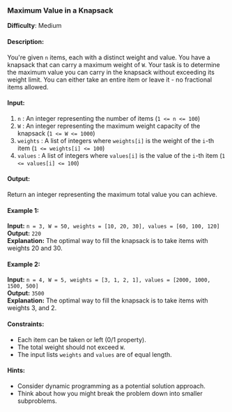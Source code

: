 ### Maximum Value in a Knapsack

**Difficulty**: Medium

#### Description:
You're given `n` items, each with a distinct weight and value. You have a knapsack that can carry a maximum weight of `W`. Your task is to determine the maximum value you can carry in the knapsack without exceeding its weight limit. You can either take an entire item or leave it - no fractional items allowed.

#### Input:
1. `n` : An integer representing the number of items (`1 <= n <= 100`)
2. `W` : An integer representing the maximum weight capacity of the knapsack (`1 <= W <= 1000`)
3. `weights` : A list of integers where `weights[i]` is the weight of the `i`-th item (`1 <= weights[i] <= 100`)
4. `values` : A list of integers where `values[i]` is the value of the `i`-th item (`1 <= values[i] <= 100`)

#### Output:
Return an integer representing the maximum total value you can achieve.

#### Example 1:
**Input:** `n = 3, W = 50, weights = [10, 20, 30], values = [60, 100, 120]`  
**Output:** `220`  
**Explanation:** The optimal way to fill the knapsack is to take items with weights 20 and 30.

#### Example 2:
**Input:** `n = 4, W = 5, weights = [3, 1, 2, 1], values = [2000, 1000, 1500, 500]`  
**Output:** `3500`  
**Explanation:** The optimal way to fill the knapsack is to take items with weights 3, and 2.

#### Constraints:
- Each item can be taken or left (0/1 property).
- The total weight should not exceed `W`.
- The input lists `weights` and `values` are of equal length.

#### Hints:
- Consider dynamic programming as a potential solution approach.
- Think about how you might break the problem down into smaller subproblems.
